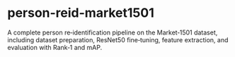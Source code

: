 # person-reid-market1501
A complete person re‑identification pipeline on the Market‑1501 dataset, including dataset preparation, ResNet50 fine‑tuning, feature extraction, and evaluation with Rank‑1 and mAP.
